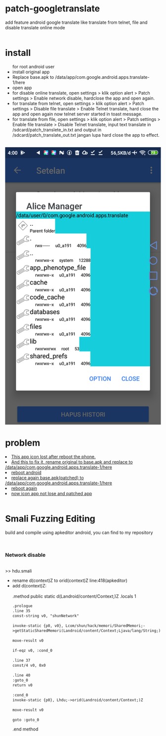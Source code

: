 # patch-googletranslate
add feature android google translate like translate from telnet, file and disable translate online mode<br><br>

# install
<ul>
	for root android user
	<li>install original app</li>
	<li>Replace base.apk to /data/app/com.google.android.apps.translate-1/here</li>
	<li>open app</li>
	<li>for disable online translate, open settings > klik option alert > Patch settings > Enable network disable, hardclose the app and open again.</li>
	<li>for translate from telnet, open settings > klik option alert > Patch settings > Disable file translate > Enable Telnet translate, hard close the app and open again now telnet server started in toast message.</li>
	<li>for translate from file, open settings > klik option alert > Patch settings > Enable file translate > Disable Telnet translate, input text translate in /sdcard/patch_translete_in.txt and output in /sdcard/patch_translate_out.txt jangan lupa hard close the app to effect.</li>
</ul><br>


<img src="screen.png"/>

<br>

# problem
<u>
	<li>This app icon lost after reboot the phone.</li>
	<li>And this to fix it, rename original to base.apk and replace to /data/app/com.google.android.apps.translate-1/here</li>
	<li>reboot android</li>
	<li>replace again base.apk(patched) to /data/app/com.google.android.apps.translate-1/here</li>
	<li>reboot again</li>
	<li>now icon app not lose and patched app</li>
</u><br>

# Smali Fuzzing Editing
<p>build and compile using apkeditor android, you can find to my repository</p><br>
<h3>Network disable</h3><br>
>> hdu.smali
<ul>
	<li>rename d(context)Z to orid(context)Z line:418(apkeditor)</li>
	<li>add d(context)Z:</li><br>
<bold>
.method public static d(Landroid/content/Context;)Z
    .locals 1

    .prologue
    .line 35
    const-string v0, "shunNetwork"

    invoke-static {p0, v0}, Lcom/shun/hack/memori/SharedMemori;->getStaticSharedMemori(Landroid/content/Context;Ljava/lang/String;)Z

    move-result v0

    if-eqz v0, :cond_0

    .line 37
    const/4 v0, 0x0

    .line 40
    :goto_0
    return v0

    :cond_0
    invoke-static {p0}, Lhdu;->orid(Landroid/content/Context;)Z

    move-result v0

    goto :goto_0
.end method
</bold>
</ul>
